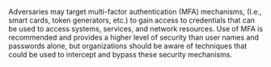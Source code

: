 Adversaries may target multi-factor authentication (MFA) mechanisms, (I.e., smart cards, token generators, etc.) to gain access to credentials that can be used to access systems, services, and network resources. Use of MFA is recommended and provides a higher level of security than user names and passwords alone, but organizations should be aware of techniques that could be used to intercept and bypass these security mechanisms.